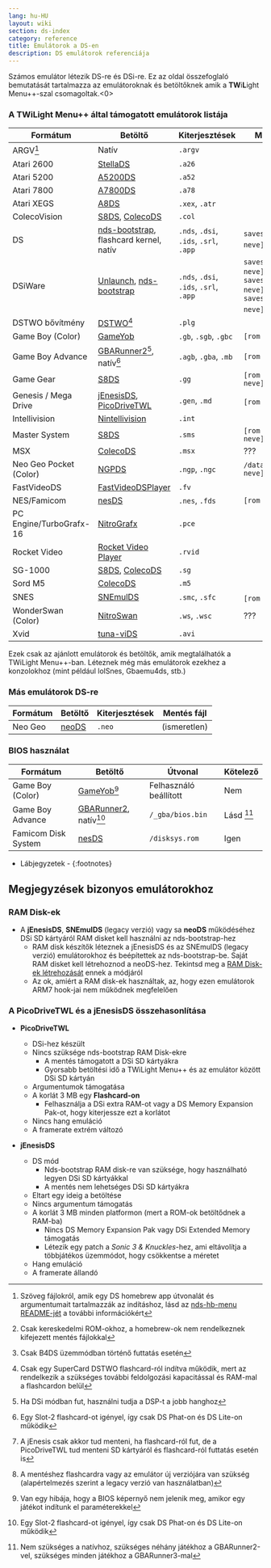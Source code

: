 ```yaml
---
lang: hu-HU
layout: wiki
section: ds-index
category: reference
title: Emulátorok a DS-en
description: DS emulátorok referenciája
---
```


Számos emulátor létezik DS-re és DSi-re. Ez az oldal összefoglaló bemutatását tartalmazza az emulátoroknak és betöltőknek amik a **TW**i**L**ight Menu++-szal csomagoltak.<0>

### A TWiLight Menu++ által támogatott emulátorok listája

| Formátum                | Betöltő                                         | Kiterjesztések                         | Mentés fájl                                                                |
| ----------------------- | ----------------------------------------------- | -------------------------------------- | -------------------------------------------------------------------------- |
| ARGV[^1]                | Natív                                           | `.argv`                                |                                                                            |
| Atari 2600              | [StellaDS][stellads]                            | `.a26`                                 |                                                                            |
| Atari 5200              | [A5200DS][a5200ds]                              | `.a52`                                 |                                                                            |
| Atari 7800              | [A7800DS][a7800ds]                              | `.a78`                                 |                                                                            |
| Atari XEGS              | [A8DS][a8ds]                                    | `.xex`, `.atr`                         |                                                                            |
| ColecoVision            | [S8DS][s8ds], [ColecoDS][colecods]              | `.col`                                 |                                                                            |
| DS                      | [nds-bootstrap][ndsbs], flashcard kernel, natív | `.nds`, `.dsi`, `.ids`, `.srl`, `.app` | `saves/[rom neve].sav`[^2]                                                 |
| DSiWare                 | [Unlaunch][unlaunch], [nds-bootstrap][ndsbs]    | `.nds`, `.dsi`, `.ids`, `.srl`, `.app` | `saves/[rom neve].pub`, `saves/[rom neve].prv`, `saves/[rom neve].sav`[^7] |
| DSTWO bővítmény         | [DSTWO][dstwo][^3]                              | `.plg`                                 |                                                                            |
| Game Boy (Color)        | [GameYob][gameyob]                              | `.gb`, `.sgb`, `.gbc`                  | `[rom neve].sav`                                                           |
| Game Boy Advance        | [GBARunner2][gbarunner2][^4], natív[^5]         | `.agb`, `.gba`, `.mb`                  | `[rom neve].sav`                                                           |
| Game Gear               | [S8DS][s8ds]                                    | `.gg`                                  | `[rom neve].gg.sav`                                                        |
| Genesis / Mega Drive    | [jEnesisDS][jenesis], [PicoDriveTWL][pdtwl]     | `.gen`, `.md`                          | `[rom neve].srm`[^6]                                                       |
| Intellivision           | [Nintellivision][nintellivision]                | `.int`                                 |                                                                            |
| Master System           | [S8DS][s8ds]                                    | `.sms`                                 | `[rom neve].sms.sav`                                                       |
| MSX                     | [ColecoDS][colecods]                            | `.msx`                                 | ???                                                                        |
| Neo Geo Pocket (Color)  | [NGPDS][ngpds]                                  | `.ngp`, `.ngc`                         | `/data/ngpds/[rom neve].ngp.fla`                                           |
| FastVideoDS             | [FastVideoDSPlayer][fastvideodsplayer]          | `.fv`                                  |                                                                            |
| NES/Famicom             | [nesDS][nesds]                                  | `.nes`, `.fds`                         | `[rom neve].sav`                                                           |
| PC Engine/TurboGrafx-16 | [NitroGrafx][nitrografx]                        | `.pce`                                 |                                                                            |
| Rocket Video            | [Rocket Video Player][rvidplayer]               | `.rvid`                                |                                                                            |
| SG-1000                 | [S8DS][s8ds], [ColecoDS][colecods]              | `.sg`                                  |                                                                            |
| Sord M5                 | [ColecoDS][colecods]                            | `.m5`                                  |                                                                            |
| SNES                    | [SNEmulDS][snemulds]                            | `.smc`, `.sfc`                         | `[rom neve].srm`[^8]                                                       |
| WonderSwan (Color)      | [NitroSwan][nitroswan]                          | `.ws`, `.wsc`                          | ???                                                                        |
| Xvid                    | [tuna-viDS][tunavids]                           | `.avi`                                 |                                                                            |

Ezek csak az ajánlott emulátorok és betöltők, amik megtalálhatók a TWiLight Menu++-ban. Léteznek még más emulátorok ezekhez a konzolokhoz (mint például lolSnes, Gbaemu4ds, stb.)

### Más emulátorok DS-re

| Formátum | Betöltő        | Kiterjesztések | Mentés fájl  |
| -------- | -------------- | -------------- | ------------ |
| Neo Geo  | [neoDS][neods] | `.neo`         | (ismeretlen) |

### BIOS használat

| Formátum            | Betöltő                             | Útvonal                | Kötelező   |
| ------------------- | ----------------------------------- | ---------------------- | ---------- |
| Game Boy (Color)    | [GameYob][gameyob][^9]              | Felhasználó beállított | Nem        |
| Game Boy Advance    | [GBARunner2][gbarunner2], natív[^5] | `/_gba/bios.bin`       | Lásd [^10] |
| Famicom Disk System | [nesDS][nesds]                      | `/disksys.rom`         | Igen       |

- Lábjegyzetek -
{:footnotes}

## Megjegyzések bizonyos emulátorokhoz

### RAM Disk-ek
- A **jEnesisDS**, **SNEmulDS** (legacy verzió) vagy sa **neoDS** működéséhez DSi SD kártyáról RAM disket kell használni az nds-bootstrap-hez
    - RAM disk készítők léteznek a jEnesisDS és az SNEmulDS (legacy verzió) emulátorokhoz és beépítettek az nds-bootstrap-be. Saját RAM disket kell létrehoznod a neoDS-hez. Tekintsd meg a [RAM Disk-ek létrehozását](../twilightmenu/creating-ram-disks) ennek a módjáról
    - Az ok, amiért a RAM disk-ek használtak, az, hogy ezen emulátorok ARM7 hook-jai nem működnek megfelelően

### A PicoDriveTWL és a jEnesisDS összehasonlítása
- **PicoDriveTWL**
    - DSi-hez készült
    - Nincs szüksége nds-bootstrap RAM Disk-ekre
        - A mentés támogatott a DSi SD kártyákra
        - Gyorsabb betöltési idő a TWiLight Menu++ és az emulátor között DSi SD kártyán
    - Argumentumok támogatása
    - A korlát 3 MB egy **Flashcard-on**
        - Felhasználja a DSi extra RAM-ot vagy a DS Memory Expansion Pak-ot, hogy kiterjessze ezt a korlátot
    - Nincs hang emuláció
    - A framerate extrém változó

- **jEnesisDS**
    - DS mód
        - Nds-bootstrap RAM disk-re van szüksége, hogy használható legyen DSi SD kártyákkal
        - A mentés nem lehetséges DSi SD kártyákra
    - Eltart egy ideig a betöltése
    - Nincs argumentum támogatás
    - A korlát 3 MB minden platformon (mert a ROM-ok betöltődnek a RAM-ba)
        - Nincs DS Memory Expansion Pak vagy DSi Extended Memory támogatás
        - Létezik egy patch a *Sonic 3 & Knuckles*-hez, ami eltávolítja a többjátékos üzemmódot, hogy csökkentse a méretet
    - Hang emuláció
    - A framerate állandó


<!-- Links for tables -->
[^1]: Szöveg fájlokról, amik egy DS homebrew app útvonalát és argumentumait tartalmazzák az indításhoz, lásd az [nds-hb-menu README-jét](https://github.com/devkitPro/nds-hb-menu#passing-arguments) a további információkért
[^2]: Csak kereskedelmi ROM-okhoz, a homebrew-ok nem rendelkeznek kifejezett mentés fájlokkal
[^7]: Csak B4DS üzemmódban történő futtatás esetén
[^3]: Csak egy SuperCard DSTWO flashcard-ról indítva működik, mert az rendelkezik a szükséges további feldolgozási kapacitással és RAM-mal a flashcardon belül
[^4]: Ha DSi módban fut, használni tudja a DSP-t a jobb hanghoz
[^5]: Egy Slot-2 flashcard-ot igényel, így csak DS Phat-on és DS Lite-on működik
[^6]: A jEnesis csak akkor tud menteni, ha flashcard-ról fut, de a PicoDriveTWL tud menteni SD kártyáról és flashcard-ról futtatás esetén is
[^8]: A mentéshez flashcardra vagy az emulátor új verziójára van szükség (alapértelmezés szerint a legacy verzió van használatban)
[^9]: Van egy hibája, hogy a BIOS képernyő nem jelenik meg, amikor egy játékot indítunk el paraméterekkel
[^10]: Nem szükséges a natívhoz, szükséges néhány játékhoz a GBARunner2-vel, szükséges minden játékhoz a GBARunner3-mal

[a5200ds]: https://github.com/wavemotion-dave/A5200DS
[a7800ds]: https://github.com/wavemotion-dave/A7800DS
[a8ds]: https://github.com/wavemotion-dave/A8DS
[colecods]: https://github.com/wavemotion-dave/ColecoDS
[dstwo]: http://eng.supercard.sc
[fastvideodsplayer]: https://github.com/Gericom/FastVideoDSPlayer
[gameyob]: https://github.com/Drenn1/GameYob
[gbarunner2]: https://github.com/Gericom/GBARunner2
[jenesis]: https://www.gamebrew.org/wiki/JEnesisDS
[ndsbs]: https://github.com/DS-Homebrew/nds-bootstrap
[nesds]: https://github.com/DS-Homebrew/NesDS
[ngpds]: https://github.com/FluBBaOfWard/NGPDS
[nitrografx]: https://www.gamebrew.org/wiki/NitroGrafx
[nitroswan]: https://github.com/FluBBaOfWard/NitroSwan
[pdtwl]: https://github.com/DS-Homebrew/PicoDriveTWL
[rvidplayer]: https://gbatemp.net/threads/539163
[s8ds]: https://github.com/FluBBaOfWard/S8DS
[snemulds]: https://www.gamebrew.org/wiki/SNEmulDS
[stellads]: https://github.com/wavemotion-dave/StellaDS
[unlaunch]: https://problemkaputt.de/unlaunch.htm
[neods]: https://www.gamebrew.org/wiki/NeoDS
[nintellivision]: https://github.com/wavemotion-dave/NINTV-DS
[tunavids]: https://github.com/chishm/tuna-vids
